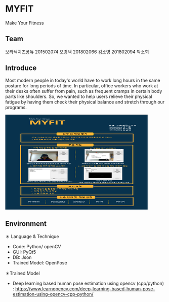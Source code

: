 # MYFIT
Make Your Fitness

## Team
보라색치즈퐁듀
201502074 오경택
201802066 김소영
201802094 박소희

## Introduce
Most modern people in today's world have to work long hours in the same posture for long periods of time. In particular, office workers who work at their desks often suffer from pain, such as frequent cramps in certain body parts like shoulders. So, we wanted to help users relieve their physical fatigue by having them check their physical balance and stretch through our programs.

<img src="POSTER.png" width="450px" height="300px" title="MYFIT POSTER" alt="MYFIT POSTER"></img>

## Environment
＊ Language & Technique
  - Code: Python/ openCV
  - GUI: PyQt5
  - DB: Json
  - Trained Model: OpenPose
  
＊Trained Model
  - Deep learning based human pose estimation using opencv (cpp/python)
  : <https://www.learnopencv.com/deep-learning-based-human-pose-estimation-using-opencv-cpp-python/>

